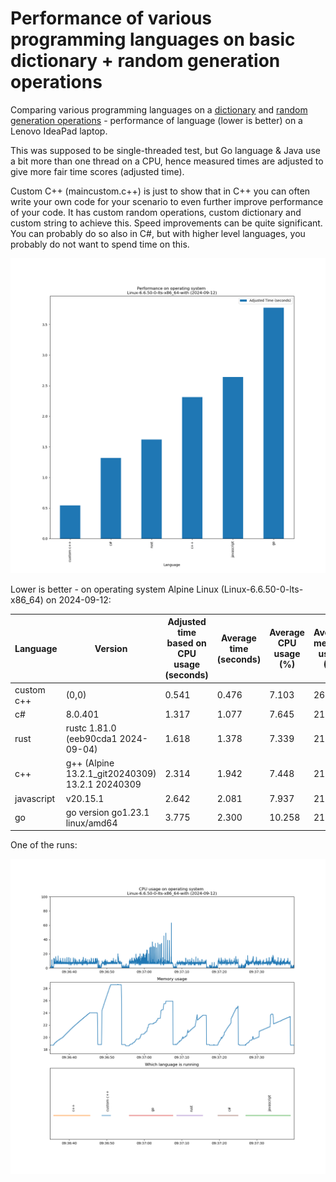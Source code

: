 # Performance of various programming languages on basic dictionary + random generation operations

Comparing various programming languages on a [dictionary](https://en.wikipedia.org/wiki/Associative_array) and [random generation operations](https://en.wikipedia.org/wiki/Linear_congruential_generator) - performance of language (lower is better) on a Lenovo IdeaPad laptop.

This was supposed to be single-threaded test, but Go language & Java use a bit more than one thread on a CPU, hence measured times are adjusted to give more fair time scores (adjusted time).

Custom C++ (maincustom.c++) is just to show that in C++ you can often write your own code for your scenario to even further improve performance of your code. It has custom random operations, custom dictionary and custom string to achieve this. Speed improvements can be quite significant. You can probably do so also in C#, but with higher level languages, you probably do not want to spend time on this.

![comp](./images/perfcomp_final.png)

Lower is better - on operating system Alpine Linux (Linux-6.6.50-0-lts-x86_64) on 2024-09-12:

|       Language       |                     Version                     | Adjusted time based on CPU usage (seconds) | Average time (seconds) | Average CPU usage (%) | Average memory usage (%) |
|----------------------|-------------------------------------------------|--------------------------------------------|------------------------|---------------------------|------------------------------|
| custom c++ |                      (0,0)                      |                   0.541                    |         0.476          |           7.103           |            26.341            |
|     c#     |                     8.0.401                     |                   1.317                    |         1.077          |           7.645           |            21.842            |
|    rust    |       rustc 1.81.0 (eeb90cda1 2024-09-04)       |                   1.618                    |         1.378          |           7.339           |            21.044            |
|    c++     | g++ (Alpine 13.2.1_git20240309) 13.2.1 20240309 |                   2.314                    |         1.942          |           7.448           |            21.227            |
| javascript |                     v20.15.1                    |                   2.642                    |         2.081          |           7.937           |            21.443            |
|     go     |         go version go1.23.1 linux/amd64         |                   3.775                    |         2.300          |           10.258          |            21.836            |

One of the runs:

![comp](./images/cpumem1.png)
